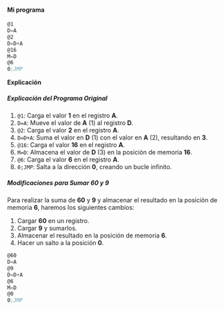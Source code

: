#### Mi programa

``` asm
@1 
D=A 
@2 
D=D+A 
@16 
M=D 
@6 
0;JMP
```

**Explicación** 
##### Explicación del Programa Original

1. `@1`: Carga el valor **1** en el registro **A**.
2. `D=A`: Mueve el valor de **A** (1) al registro **D**.
3. `@2`: Carga el valor **2** en el registro **A**.
4. `D=D+A`: Suma el valor en **D** (1) con el valor en **A** (2), resultando en **3**.
5. `@16`: Carga el valor **16** en el registro **A**.
6. `M=D`: Almacena el valor de **D** (3) en la posición de memoria **16**.
7. `@6`: Carga el valor **6** en el registro **A**.
8. `0;JMP`: Salta a la dirección **0**, creando un bucle infinito.

##### Modificaciones para Sumar 60 y 9

Para realizar la suma de **60** y **9** y almacenar el resultado en la posición de memoria **6**, haremos los siguientes cambios:

1. Cargar **60** en un registro.
2. Cargar **9** y sumarlos.
3. Almacenar el resultado en la posición de memoria **6**.
4. Hacer un salto a la posición **0**.

``` asm
@60
D=A
@9
D=D+A
@6
M=D
@0
0;JMP   
``` 
